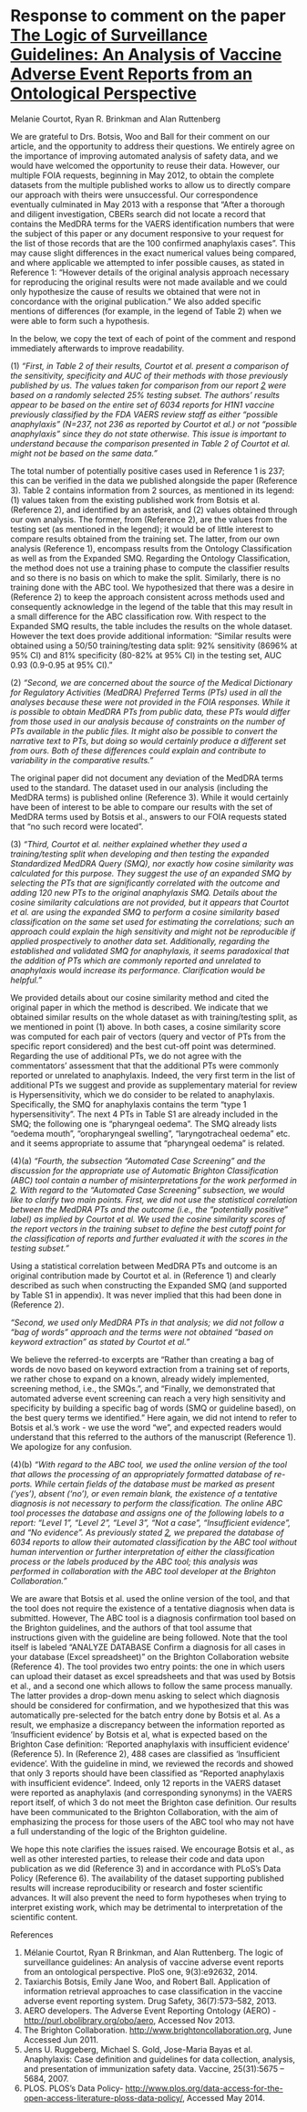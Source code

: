 # Response to comment on the paper [The Logic of Surveillance Guidelines: An Analysis of Vaccine Adverse Event Reports from an Ontological Perspective ](http://www.plosone.org/article/info%3Adoi%2F10.1371%2Fjournal.pone.0092632) #

Melanie Courtot, Ryan R. Brinkman and Alan Ruttenberg

We are grateful to Drs. Botsis, Woo and Ball for their comment on our article, and the opportunity to address their questions. We entirely agree on the importance of improving automated analysis of safety data, and we would have welcomed the opportunity to reuse their data. However, our multiple FOIA requests, beginning in May 2012, to obtain the complete datasets from the multiple published works to allow us to directly compare our approach with theirs were unsuccessful. Our correspondence eventually culminated in May 2013 with a response that “After a thorough and diligent investigation, CBERs search did not locate a record that contains the MedDRA terms for the VAERS identification numbers that were the subject of this paper or any document responsive to your request for the list of those records that are the 100 confirmed anaphylaxis cases”. This may cause slight differences in the exact numerical values being compared, and where applicable we attempted to infer possible causes, as stated in Reference 1: “However details of the original analysis approach necessary for reproducing the original results were not made available and we could only hypothesize the cause of results we obtained that were not in concordance with the original publication.” We also added specific mentions of differences (for example, in the legend of Table 2) when we were able to form such a hypothesis.

In the below, we copy the text of each of point of the comment and respond immediately afterwards to improve readability.

(1) _“First, in Table 2 of their results, Courtot et al. present a comparison of the sensitivity, specificity and AUC of their methods with those previously published by us. The values taken for comparison from our report [2](2.md) were based on a randomly selected 25% testing subset. The authors’ results appear to be based on the entire set of 6034 reports for H1N1 vaccine previously classified by the FDA VAERS review staff as either “possible anaphylaxis” (N=237, not 236 as reported by Courtot et al.) or not “possible anaphylaxis” since they do not state otherwise. This issue is important to understand because the comparison presented in Table 2 of Courtot et al. might not be based on the same data.”_

The total number of potentially positive cases used in Reference 1 is 237; this can be verified in the data we published alongside the paper (Reference 3). Table 2 contains information from 2 sources, as mentioned in its legend: (1) values taken from the existing published work from Botsis et al. (Reference 2), and identified by an asterisk, and (2) values obtained through our own analysis. The former, from (Reference 2), are the values from the testing set (as mentioned in the legend); it would be of little interest to compare results obtained from the training set. The latter, from our own analysis (Reference 1), encompass results from the Ontology Classification as well as from the Expanded SMQ. Regarding the Ontology Classification, the method does not use a training phase to compute the classifier results and so there is no basis on which to make the split. Similarly, there is no training done with the ABC tool. We hypothesized that there was a desire in (Reference 2) to keep the approach consistent across methods used and consequently acknowledge in the legend of the table that this may result in a small difference for the ABC classification row. With respect to the Expanded SMQ results, the table includes the results on the whole dataset. However the text does provide additional information: “Similar results were obtained using a 50/50 training/testing data split: 92% sensitivity (8696% at 95% CI) and 81% specificity (80-82% at 95% CI) in the testing set, AUC 0.93 (0.9-0.95 at 95% CI).”

(2) _“Second, we are concerned about the source of the Medical Dictionary for Regulatory Activities (MedDRA) Preferred Terms (PTs) used in all the analyses because these were not provided in the FOIA responses. While it is possible to obtain MedDRA PTs from public data, these PTs would differ from those used in our analysis because of constraints on the number of PTs available in the public files. It might also be possible to convert the narrative text to PTs, but doing so would certainly produce a different set from ours. Both of these differences could explain and contribute to variability in the comparative results.”_

The original paper did not document any deviation of the MedDRA terms used to the standard. The dataset used in our analysis (including the MedDRA terms) is published online (Reference 3). While it would certainly have been of interest to be able to compare our results with the set of MedDRA terms used by Botsis et al., answers to our FOIA requests stated that “no such record were located”.

(3) _“Third, Courtot et al. neither explained whether they used a training/testing split when developing and then testing the expanded Standardized MedDRA Query (SMQ), nor exactly how cosine similarity was calculated for this purpose. They suggest the use of an expanded SMQ by selecting the PTs that are significantly correlated with the outcome and adding 120 new PTs to the original anaphylaxis SMQ. Details about the cosine similarity calculations are not provided, but it appears that Courtot et al. are using the expanded SMQ to perform a cosine similarity based classification on the same set used for estimating the correlations; such an approach could explain the high sensitivity and might not be reproducible if applied prospectively to another data set. Additionally, regarding the established and validated SMQ for anaphylaxis, it seems paradoxical that the addition of PTs which are commonly reported and unrelated to anaphylaxis would increase its performance. Clarification would be helpful.”_

We provided details about our cosine similarity method and cited the original paper in which the method is described. We indicate that we obtained similar results on the whole dataset as with training/testing split, as we mentioned in point (1) above. In both cases, a cosine similarity score was computed for each pair of vectors (query and vector of PTs from the specific report considered) and the best cut-off point was determined. Regarding the use of additional PTs, we do not agree with the commentators’ assessment that that the additional PTs were commonly reported or unrelated to anaphylaxis. Indeed, the very first term in the list of additional PTs we suggest and provide as supplementary material for review is Hypersensitivity, which we do consider to be related to anaphylaxis. Specifically, the SMQ for anaphylaxis contains the term “type 1 hypersensitivity”. The next 4 PTs in Table S1 are already included in the SMQ; the following one is “pharyngeal oedema”. The SMQ already lists “oedema mouth”, “oropharyngeal swelling”, “laryngotracheal oedema” etc. and it seems appropriate to assume that “pharyngeal oedema” is related.

(4)(a) _“Fourth, the subsection “Automated Case Screening” and the discussion for the appropriate use of Automatic Brighton Classification (ABC) tool contain a number of misinterpretations for the work performed in [2](2.md). With regard to the “Automated Case Screening” subsection, we would like to clarify two main points. First, we did not use the statistical correlation between the MedDRA PTs and the outcome (i.e., the “potentially positive” label) as implied by Courtot et al. We used the cosine similarity scores of the report vectors in the training subset to define the best cutoff point for the classification of reports and further evaluated it with the scores in the testing subset.”_

Using a statistical correlation between MedDRA PTs and outcome is an original contribution made by Courtot et al. in (Reference 1) and clearly described as such when constructing the Expanded SMQ (and supported by Table S1 in appendix). It was never implied that this had been done in (Reference 2).

_“Second, we used only MedDRA PTs in that analysis; we did not follow a “bag of words” approach and the terms were not obtained “based on keyword extraction” as stated by Courtot et al.”_

We believe the referred-to excerpts are “Rather than creating a bag of words de novo based on keyword extraction from a training set of reports, we rather chose to expand on a known, already widely implemented, screening method, i.e., the SMQs.”, and “Finally, we demonstrated that automated adverse event screening can reach a very high sensitivity and specificity by building a specific bag of words (SMQ or guideline based), on the best query terms we identified.”
Here again, we did not intend to refer to Botsis et al.’s work - we use the word “we”, and expected readers would understand that this referred to the authors of the manuscript (Reference 1). We apologize for any confusion.

(4)(b) _“With regard to the ABC tool, we used the online version of the tool that allows the processing of an appropriately formatted database of re- ports. While certain fields of the database must be marked as present (‘yes’), absent (‘no’), or even remain blank, the existence of a tentative diagnosis is not necessary to perform the classification. The online ABC tool processes the database and assigns one of the following labels to a report: “Level 1”, “Level 2”, “Level 3”, “Not a case”, “Insufficient evidence”, and “No evidence”. As previously stated [2](2.md), we prepared the database of 6034 reports to allow their automated classification by the ABC tool without human intervention or further interpretation of either the classification process or the labels produced by the ABC tool; this analysis was performed in collaboration with the ABC tool developer at the Brighton Collaboration.”_

We are aware that Botsis et al. used the online version of the tool, and that the tool does not require the existence of a tentative diagnosis when data is submitted. However, The ABC tool is a diagnosis confirmation tool based on the Brighton guidelines, and the authors of that tool assume that instructions given with the guideline are being followed. Note that the tool itself is labeled “ANALYZE DATABASE Confirm a diagnosis for all cases in your database (Excel spreadsheet)” on the Brighton Collaboration website (Reference 4). The tool provides two entry points: the one in which users can upload their dataset as excel spreadsheets and that was used by Botsis et al., and a second one which allows to follow the same process manually. The latter provides a drop-down menu asking to select which diagnosis should be considered for confirmation, and we hypothesized that this was automatically pre-selected for the batch entry done by Botsis et al. As a result, we emphasize a discrepancy between the information reported as ‘Insufficient evidence’ by Botsis et al, what is expected based on the Brighton Case definition: ‘Reported anaphylaxis with insufficient evidence’ (Reference 5). In (Reference 2), 488 cases are classified as ‘Insufficient evidence’. With the guideline in mind, we reviewed the records and showed that only 3 reports should have been classified as “Reported anaphylaxis with insufficient evidence”. Indeed, only 12 reports in the VAERS dataset were reported as anaphylaxis (and corresponding synonyms) in the VAERS report itself, of which 3 do not meet the Brighton case definition. Our results have been communicated to the Brighton Collaboration, with the aim of emphasizing the process for those users of the ABC tool who may not have a full understanding of the logic of the Brighton guideline.

We hope this note clarifies the issues raised. We encourage Botsis et al., as well as other interested parties, to release their code and data upon publication as we did (Reference 3) and in accordance with PLoS’s Data Policy (Reference 6). The availability of the dataset supporting published results will increase reproducibility or research and foster scientific advances. It will also prevent the need to form hypotheses when trying to interpret existing work, which may be detrimental to interpretation of the scientific content.


References
  1. Mélanie Courtot, Ryan R Brinkman, and Alan Ruttenberg. The logic of surveillance guidelines: An analysis of vaccine adverse event reports from an ontological perspective. PloS one, 9(3):e92632, 2014.
  1. Taxiarchis Botsis, Emily Jane Woo, and Robert Ball. Application of information retrieval approaches to case classification in the vaccine adverse event reporting system. Drug Safety, 36(7):573–582, 2013.
  1. AERO developers. The Adverse Event Reporting Ontology (AERO) - http://purl.obolibrary.org/obo/aero, Accessed Nov 2013.
  1. The Brighton Collaboration. http://www.brightoncollaboration.org, June Accessed Jun 2011.
  1. Jens U. Ruggeberg, Michael S. Gold, Jose-Maria Bayas et al. Anaphylaxis: Case definition and guidelines for data collection, analysis, and presentation of immunization safety data. Vaccine, 25(31):5675 – 5684, 2007.
  1. PLOS. PLOS’s Data Policy- http://www.plos.org/data-access-for-the-open-access-literature-ploss-data-policy/, Accessed May 2014.